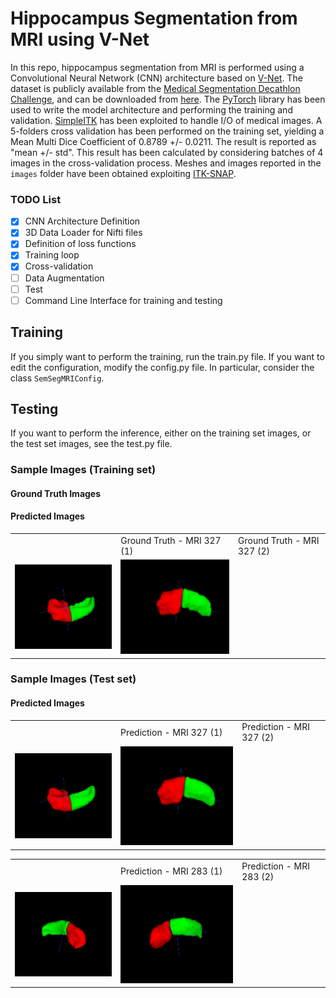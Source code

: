 # Hippocampus Segmentation from MRI using V-Net
In this repo, hippocampus segmentation from MRI is performed 
using a Convolutional Neural Network (CNN) architecture based on
[V-Net](https://arxiv.org/abs/1606.04797).
The dataset is publicly available from the 
[Medical Segmentation Decathlon Challenge](http://medicaldecathlon.com/),
and can be downloaded from 
[here](https://drive.google.com/drive/folders/1HqEgzS8BV2c7xYNrZdEAnrHk7osJJ--2).
The [PyTorch](https://pytorch.org/) library has been used to write the model architecture 
and performing the training and validation. [SimpleITK](https://simpleitk.org/) 
has been exploited to handle I/O of medical images.
A 5-folders cross validation has been performed on the training set, yielding a 
Mean Multi Dice Coefficient of 0.8789 +/- 0.0211.
The result is reported as "mean +/- std". This result has been calculated by 
considering batches of 4 images in the cross-validation process.
Meshes and images reported in the ```images``` folder have been obtained exploiting 
[ITK-SNAP](http://www.itksnap.org/).

### TODO List
- [x] CNN Architecture Definition
- [x] 3D Data Loader for Nifti files
- [x] Definition of loss functions
- [x] Training loop
- [x] Cross-validation
- [ ] Data Augmentation
- [ ] Test
- [ ] Command Line Interface for training and testing 

## Training
If you simply want to perform the training, run the train.py file.
If you want to edit the configuration, modify the config.py file.
In particular, consider the class ```SemSegMRIConfig```.

## Testing
If you want to perform the inference, either on the training set images, or the
test set images, see the test.py file.

### Sample Images (Training set)
#### Ground Truth Images
<table>
<th>
<td>Ground Truth - MRI 327 (1)</td>
<td>Ground Truth - MRI 327 (2)</td>
</th>
<tr>
<td><img src="images/327_gt_01.png" alt="Ground Truth - MRI 327 (1)" width="250"/></td>
<td><img src="images/327_gt_02.png" alt="Ground Truth - MRI 327 (2)" width="250"/></td>
</tr>

#### Predicted Images
<table>
<th>
<td>Prediction   - MRI 327 (1)</td>
<td>Prediction   - MRI 327 (2)</td>
</th>
<tr>
<td><img src="images/327_pred_01.png" alt="Prediction   - MRI 327 (1)" width="250"/></td>
<td><img src="images/327_pred_02.png" alt="Prediction   - MRI 327 (2)" width="250"/></td>
</tr>

### Sample Images (Test set)
#### Predicted Images
<table>
<th>
<td>Prediction   - MRI 283 (1)</td>
<td>Prediction   - MRI 283 (2)</td>
</th>
<tr>
<td><img src="images/283_pred_01.png" alt="Prediction   - MRI 283 (1)" width="250"/></td>
<td><img src="images/283_pred_02.png" alt="Prediction   - MRI 283 (2)" width="250"/></td>
</tr>
